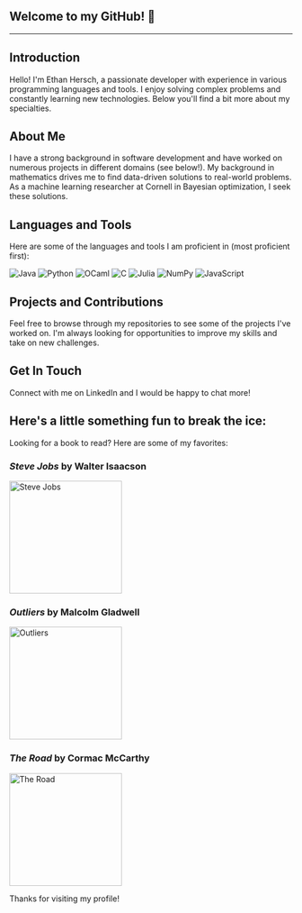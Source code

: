 ## Welcome to my GitHub! 👋
---

## Introduction
Hello! I'm Ethan Hersch, a passionate developer with experience in various programming languages and tools. I enjoy solving complex problems and constantly learning new technologies. Below you'll find a bit more about my specialties.

## About Me
I have a strong background in software development and have worked on numerous projects in different domains (see below!). My background in mathematics drives me to find data-driven solutions to real-world problems. As a machine learning researcher at Cornell in Bayesian optimization, I seek these solutions. 

## Languages and Tools
Here are some of the languages and tools I am proficient in (most proficient first):

![Java](https://img.shields.io/badge/Java-ED8B00?style=for-the-badge&logo=java&logoColor=white)
![Python](https://img.shields.io/badge/Python-3776AB?style=for-the-badge&logo=python&logoColor=white)
![OCaml](https://img.shields.io/badge/OCaml-EC6813?style=for-the-badge&logo=ocaml&logoColor=white)
![C](https://img.shields.io/badge/C-A8B9CC?style=for-the-badge&logo=c&logoColor=white)
![Julia](https://img.shields.io/badge/Julia-9558B2?style=for-the-badge&logo=julia&logoColor=white)
![NumPy](https://img.shields.io/badge/NumPy-013243?style=for-the-badge&logo=numpy&logoColor=white)
![JavaScript](https://img.shields.io/badge/JavaScript-F7DF1E?style=for-the-badge&logo=javascript&logoColor=white)


## Projects and Contributions
Feel free to browse through my repositories to see some of the projects I've worked on. I'm always looking for opportunities to improve my skills and take on new challenges.

## Get In Touch
Connect with me on LinkedIn and I would be happy to chat more!

## Here's a little something fun to break the ice:

Looking for a book to read? Here are some of my favorites:

### *Steve Jobs* by Walter Isaacson
<img src="https://images-na.ssl-images-amazon.com/images/I/81VStYnDGrL.jpg" alt="Steve Jobs" width="200"/>

### *Outliers* by Malcolm Gladwell
<img src="https://m.media-amazon.com/images/I/91lYcUJ8JsL._AC_UF1000,1000_QL80_.jpg" alt="Outliers" width="200"/>

### *The Road* by Cormac McCarthy
<img src="https://m.media-amazon.com/images/I/51M7XGLQTBL._AC_UF1000,1000_QL80_.jpg" alt="The Road" width="200"/>



Thanks for visiting my profile!
